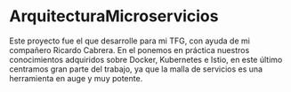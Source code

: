 # ArquitecturaMicroservicios
Este proyecto fue el que desarrolle para mi TFG, con ayuda de mi compañero Ricardo Cabrera. En el ponemos en práctica nuestros conocimientos adquiridos sobre Docker, Kubernetes e Istio, en este último centramos gran parte del trabajo, ya que la malla de servicios es una herramienta en auge y muy potente.
